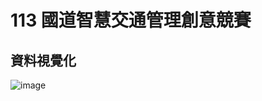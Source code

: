 # 113 國道智慧交通管理創意競賽

## 資料視覺化
![image](https://github.com/user-attachments/assets/7d26e38f-2623-4a1e-8e64-44c721f95feb)
